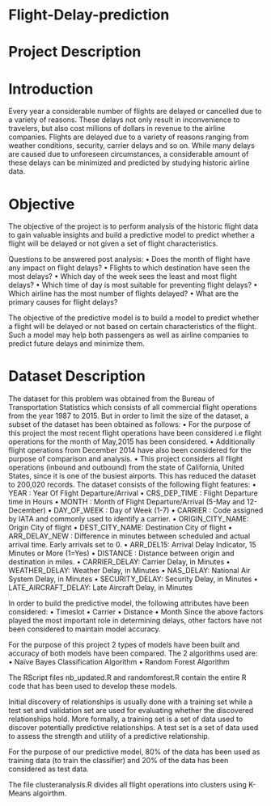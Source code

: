 # Flight-Delay-prediction
# Project Description

# Introduction
Every year a considerable number of flights are delayed or cancelled due to a variety of reasons. These delays not only result in inconvenience to travelers, but also cost millions of dollars in revenue to the airline companies. Flights are delayed due to a variety of reasons ranging from weather conditions, security, carrier delays and so on. While many delays are caused due to unforeseen circumstances, a considerable amount of these delays can be minimized and predicted by studying historic airline data. 

# Objective
The objective of the project is to perform analysis of the historic flight data to gain valuable insights and build a predictive model to predict whether a flight will be delayed or not given a set of flight characteristics.

Questions to be answered post analysis:
•	Does the month of flight have any impact on flight delays?
•	Flights to which destination have seen the most delays?
•	Which day of the week sees the least and most flight delays?
•	Which time of day is most suitable for preventing flight delays?
•	Which airline has the most number of flights delayed?
•	What are the primary causes for flight delays?

The objective of the predictive model is to build a model to predict whether a flight will be delayed or not based on certain characteristics of the flight. Such a model may help both passengers as well as airline companies to predict future delays and minimize them.

# Dataset Description
The dataset for this problem was obtained from the Bureau of Transportation Statistics which consists of all commercial flight operations from the year 1987 to 2015. But in order to limit the size of the dataset, a subset of the dataset has been obtained as follows:
•	For the purpose of this project the most recent flight operations have been considered i.e flight operations for the month of May,2015 has been considered.
•	Additionally flight operations from December 2014 have also been considered for the purpose of comparison and analysis.
•	This project considers all flight operations (inbound and outbound) from the state of California, United States, since it is one of the busiest airports.
This has reduced the dataset to 200,020 records.
The dataset consists of the following flight features:
•	YEAR : Year Of Flight Departure/Arrival
•	CRS_DEP_TIME : Flight Departure time in Hours
•	MONTH : Month of Flight Departure/Arrival (5-May and 12- December)
•	DAY_OF_WEEK : Day of Week (1-7)
•	CARRIER : Code assigned by IATA and commonly used to identify a carrier. 
•	ORIGIN_CITY_NAME: Origin City of flight
•	DEST_CITY_NAME: Destination City of flight
•	ARR_DELAY_NEW : Difference in minutes between scheduled and actual arrival time. Early arrivals set to 0.
•	ARR_DEL15: Arrival Delay Indicator, 15 Minutes or More (1=Yes)
•	DISTANCE : Distance between origin and destination in miles.
•	CARRIER_DELAY: Carrier Delay, in Minutes
•	WEATHER_DELAY: Weather Delay, in Minutes
•	NAS_DELAY: National Air System Delay, in Minutes
•	SECURITY_DELAY: Security Delay, in Minutes
•	LATE_AIRCRAFT_DELAY: Late Aircraft Delay, in Minutes

In order to build the predictive model, the following attributes have been considered:
•	Timeslot
•	Carrier
•	Distance
•	Month 
Since the above factors played the most important role in determining delays, other factors have not been considered to maintain model accuracy.

For the purpose of this project 2 types of models have been built and accuracy of both models have been compared. The 2 algorithms used are:
•	Naïve Bayes Classification Algorithm
•	Random Forest Algorithm

The RScript files nb_updated.R and randomforest.R contain the entire R code that has been used to develop these models.

Initial discovery of relationships is usually done with a training set while a test set and validation set are used for evaluating whether the discovered relationships hold. More formally, a training set is a set of data used to discover potentially predictive relationships. A test set is a set of data used to assess the strength and utility of a predictive relationship.

For the purpose of our predictive model, 80% of the data has been used as training data (to train the classifier) and 20% of the data has been considered as test data.

The file clusteranalysis.R divides all flight operations into clusters using K-Means algoirthm.

